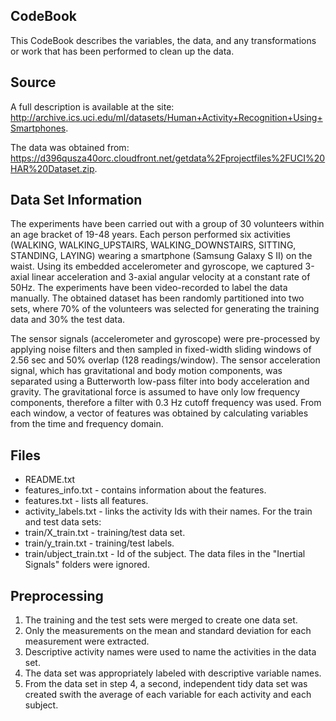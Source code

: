 ## CodeBook

This CodeBook describes the variables, the data, and any transformations or work that has been performed to clean up the data.

## Source

A full description is available at the site: <http://archive.ics.uci.edu/ml/datasets/Human+Activity+Recognition+Using+Smartphones>.

The data was obtained from: 
<https://d396qusza40orc.cloudfront.net/getdata%2Fprojectfiles%2FUCI%20HAR%20Dataset.zip>.


## Data Set Information

The experiments have been carried out with a group of 30 volunteers within an age bracket of 19-48 years. Each person performed six activities (WALKING, WALKING_UPSTAIRS, WALKING_DOWNSTAIRS, SITTING, STANDING, LAYING) wearing a smartphone (Samsung Galaxy S II) on the waist. Using its embedded accelerometer and gyroscope, we captured 3-axial linear acceleration and 3-axial angular velocity at a constant rate of 50Hz. The experiments have been video-recorded to label the data manually. The obtained dataset has been randomly partitioned into two sets, where 70% of the volunteers was selected for generating the training data and 30% the test data. 

The sensor signals (accelerometer and gyroscope) were pre-processed by applying noise filters and then sampled in fixed-width sliding windows of 2.56 sec and 50% overlap (128 readings/window). The sensor acceleration signal, which has gravitational and body motion components, was separated using a Butterworth low-pass filter into body acceleration and gravity. The gravitational force is assumed to have only low frequency components, therefore a filter with 0.3 Hz cutoff frequency was used. From each window, a vector of features was obtained by calculating variables from the time and frequency domain.

## Files

* README.txt
* features_info.txt - contains information about the features.
* features.txt - lists all features.
* activity_labels.txt - links the activity Ids with their names.
For the train and test data sets:
* train/X_train.txt - training/test data set.
* train/y_train.txt - training/test labels.
* train/ubject_train.txt - Id of the subject.
The data files in the "Inertial Signals" folders were ignored.

## Preprocessing

1. The training and the test sets were merged to create one data set.
2. Only the measurements on the mean and standard deviation for each measurement were extracted.
3. Descriptive activity names were used to name the activities in the data set.
4. The data set was appropriately labeled with descriptive variable names.
5. From the data set in step 4, a second, independent tidy data set was created swith the average of each variable for each activity and each subject.